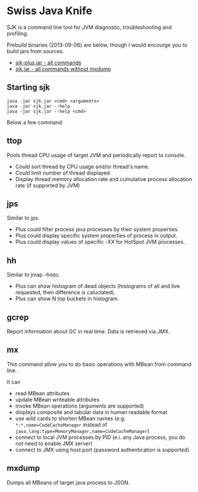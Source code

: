 Swiss Java Knife
=========

SJK is a command line tool for JVM diagnostic, troubleshooting and profiling.


Prebuild binaries (2013-09-06) are below, though I would encourge you to build jars from sources.
- [sjk-plus.jar - all commands](https://github.com/aragozin/jvm-tools/blob/downloads/sjk-plus-0.1-2013-09-06.jar?raw=true)
- [sjk.jar - all commands without mxdump](https://github.com/aragozin/jvm-tools/blob/downloads/sjk-0.1-2013-09-06.jar?raw=true)


Starting sjk
----

    java -jar sjk.jar <cmd> <arguments>
    java -jar sjk.jar --help
    java -jar sjk.jar --help <cmd>

Below a few command

ttop
----

Pools thread CPU usage of target JVM and periodically report to console.

 - Could sort thread by CPU usage and/or thread's name.
 - Could limit number of thread displayed
 - Display thread memory allocation rate and cumulative process allocation rate (if supported by JVM)

jps
----

Similar to jps. 

- Plus could filter process java processes by their system properties.
- Plus could display specific system properties of process in output.
- Plus could display values of specific -XX for HotSpot JVM processes. 

hh
----

Similar to jmap -histo.

- Plus can show histogram of dead objects (histograms of all and live requested, then difference is caluclated).
- Plus can show N top buckets in histogram.

gcrep
-----

Report information about GC in real time. Data is retrieved via JMX.

mx
-----

This command allow you to do basic operations with MBean from command line.

It can
- read MBean attributes
- update MBean writeable attributes
- invoke MBean operations (arguments are supported)
- displays composite and tabular data in human readable format
- use wild cards to shorten MBean names (e.g. `*:*,name=CodeCacheManager` instead of `java.lang:type=MemoryManager,name=CodeCacheManager`)
- connect to local JVM processes by PID (e.i. any Java process, you do not need to enable JMX server)
- connect to JMX using host:port (password authentication is supported)

mxdump
-----

Dumps all MBeans of target java process to JSON.
